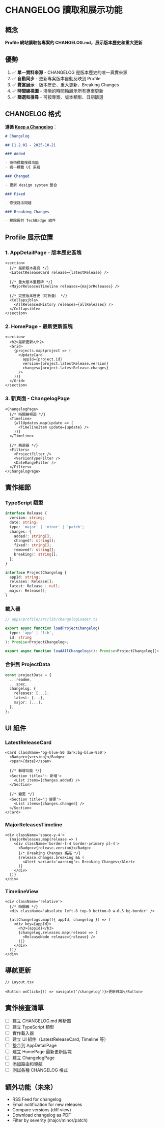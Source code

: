 # CHANGELOG 讀取和展示功能

## 概念

**Profile 網站讀取各專案的 CHANGELOG.md，展示版本歷史和重大更新**

## 優勢

1. ✅ **單一資料來源** - CHANGELOG 是版本歷史的唯一真實來源
2. ✅ **自動同步** - 更新專案版本自動反映到 Profile
3. ✅ **豐富展示** - 版本歷史、重大更新、Breaking Changes
4. ✅ **時間線視圖** - 清晰的時間軸展示所有專案更新
5. ✅ **篩選和搜尋** - 可按專案、版本類型、日期篩選

## CHANGELOG 格式

**遵循 [Keep a Changelog](https://keepachangelog.com/)**：

```markdown
# Changelog

## [1.2.0] - 2025-10-21

### Added

- 技術標籤搜尋功能
- 統一標籤 UI 系統

### Changed

- 更新 design system 整合

### Fixed

- 修復路由問題

### Breaking Changes

- 移除舊的 TechBadge 組件
```

## Profile 展示位置

### 1. AppDetailPage - 版本歷史區塊

```tsx
<section>
  {/* 最新版本高亮 */}
  <LatestReleaseCard release={latestRelease} />

  {/* 重大版本里程碑 */}
  <MajorReleasesTimeline releases={majorReleases} />

  {/* 完整版本歷史（可折疊） */}
  <Collapsible>
    <AllReleasesHistory releases={allReleases} />
  </Collapsible>
</section>
```

### 2. HomePage - 最新更新區塊

```tsx
<section>
  <h2>最新更新</h2>
  <Grid>
    {projects.map(project => (
      <UpdateCard
        appId={project.id}
        version={project.latestRelease.version}
        changes={project.latestRelease.changes}
      />
    ))}
  </Grid>
</section>
```

### 3. 新頁面 - ChangelogPage

```tsx
<ChangelogPage>
  {/* 時間線視圖 */}
  <Timeline>
    {allUpdates.map(update => (
      <TimelineItem update={update} />
    ))}
  </Timeline>

  {/* 篩選器 */}
  <Filters>
    <ProjectFilter />
    <VersionTypeFilter />
    <DateRangeFilter />
  </Filters>
</ChangelogPage>
```

## 實作細節

### TypeScript 類型

```typescript
interface Release {
  version: string;
  date: string;
  type: 'major' | 'minor' | 'patch';
  changes: {
    added?: string[];
    changed?: string[];
    fixed?: string[];
    removed?: string[];
    breaking?: string[];
  };
}

interface ProjectChangelog {
  appId: string;
  releases: Release[];
  latest: Release | null;
  major: Release[];
}
```

### 載入器

```typescript
// apps/profile/src/lib/changelogLoader.ts

export async function loadProjectChangelog(
  type: 'app' | 'lib',
  id: string
): Promise<ProjectChangelog>;

export async function loadAllChangelogs(): Promise<ProjectChangelog[]>;
```

### 合併到 ProjectData

```typescript
const projectData = {
  ...readme,
  ...spec,
  changelog: {
    releases: [...],
    latest: {...},
    major: [...],
  },
};
```

## UI 組件

### LatestReleaseCard

```tsx
<Card className='bg-blue-50 dark:bg-blue-950'>
  <Badge>v{version}</Badge>
  <span>{date}</span>

  {/* 新增功能 */}
  <Section title='✨ 新增'>
    <List items={changes.added} />
  </Section>

  {/* 變更 */}
  <Section title='🔧 變更'>
    <List items={changes.changed} />
  </Section>
</Card>
```

### MajorReleasesTimeline

```tsx
<div className='space-y-4'>
  {majorReleases.map(release => (
    <div className='border-l-4 border-primary pl-4'>
      <Badge>v{release.version}</Badge>
      {/* Breaking Changes 高亮 */}
      {release.changes.breaking && (
        <Alert variant='warning'>⚠️ Breaking Changes</Alert>
      )}
    </div>
  ))}
</div>
```

### TimelineView

```tsx
<div className='relative'>
  {/* 時間線 */}
  <div className='absolute left-8 top-0 bottom-0 w-0.5 bg-border' />

  {allChangelogs.map(({ appId, changelog }) => (
    <div key={appId}>
      <h3>{appId}</h3>
      {changelog.releases.map(release => (
        <ReleaseNode release={release} />
      ))}
    </div>
  ))}
</div>
```

## 導航更新

```tsx
// Layout.tsx

<Button onClick={() => navigate('/changelog')}>更新日誌</Button>
```

## 實作檢查清單

- [ ] 建立 CHANGELOG.md 解析器
- [ ] 建立 TypeScript 類型
- [ ] 實作載入器
- [ ] 建立 UI 組件（LatestReleaseCard, Timeline 等）
- [ ] 整合到 AppDetailPage
- [ ] 建立 HomePage 最新更新區塊
- [ ] 建立 ChangelogPage
- [ ] 添加路由和導航
- [ ] 測試各種 CHANGELOG 格式

## 額外功能（未來）

- RSS Feed for changelog
- Email notification for new releases
- Compare versions (diff view)
- Download changelog as PDF
- Filter by severity (major/minor/patch)
